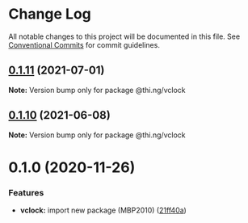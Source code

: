 # Change Log

All notable changes to this project will be documented in this file.
See [Conventional Commits](https://conventionalcommits.org) for commit guidelines.

## [0.1.11](https://github.com/thi-ng/umbrella/compare/@thi.ng/vclock@0.1.10...@thi.ng/vclock@0.1.11) (2021-07-01)

**Note:** Version bump only for package @thi.ng/vclock





## [0.1.10](https://github.com/thi-ng/umbrella/compare/@thi.ng/vclock@0.1.9...@thi.ng/vclock@0.1.10) (2021-06-08)

**Note:** Version bump only for package @thi.ng/vclock





# 0.1.0 (2020-11-26)


### Features

* **vclock:** import new package (MBP2010) ([21ff40a](https://github.com/thi-ng/umbrella/commit/21ff40a92df972abefd7aa94ced61193c9da68a9))
